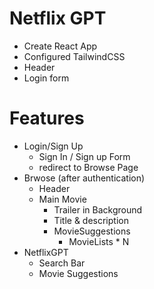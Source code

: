 # Netflix GPT

- Create React App
- Configured TailwindCSS
- Header
- Login form

# Features
- Login/Sign Up
    - Sign In / Sign up Form
    - redirect to Browse Page
- Brwose (after authentication)
    - Header
    - Main Movie
         - Trailer in Background
         - Title & description
         - MovieSuggestions
             - MovieLists * N
- NetflixGPT
    - Search Bar
    - Movie Suggestions